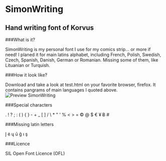 SimonWriting
============

Hand writing font of Korvus
---------------------------

###What is it?

SimonWriting is my personal font I use for my comics strip... or more if need!
I planed it for main latins alphabet, including French, Polish, Swedish, Czech, Spanish, Danish, German or Romanian.
Missing some of them, like Lituanian or Turquish.

###How it look like?

Download and take a look at test.html on your favorite browser, firefox. It contains pangrams of main languages I quoted above.
![Preview SimonWriting](https://raw.github.com/korvus/simonWriting/master/preview.png)

###Special characters

. ! ? ; : ( ) { } - + _ [ ] / \ * " ' % < > = © @ $ € ¥ Ƀ #

###Missing latin letters

Į ė ų ū ğ ı ş

###Licence

SIL Open Font Licence (OFL)